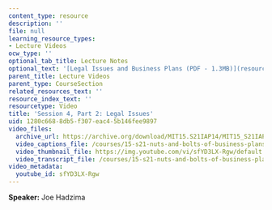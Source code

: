 ```yaml
---
content_type: resource
description: ''
file: null
learning_resource_types:
- Lecture Videos
ocw_type: ''
optional_tab_title: Lecture Notes
optional_text: '[Legal Issues and Business Plans (PDF - 1.3MB)](resources/mit15_s21iap14_session4-2)'
parent_title: Lecture Videos
parent_type: CourseSection
related_resources_text: ''
resource_index_text: ''
resourcetype: Video
title: 'Session 4, Part 2: Legal Issues'
uid: 1280c668-8db5-f307-eac4-5b146fee9897
video_files:
  archive_url: https://archive.org/download/MIT15.S21IAP14/MIT15_S21IAP14_S4P2_300k.mp4
  video_captions_file: /courses/15-s21-nuts-and-bolts-of-business-plans-january-iap-2014/c6acab7313e05b0d86afe6ab129316f0_sfYD3LX-Rgw.vtt
  video_thumbnail_file: https://img.youtube.com/vi/sfYD3LX-Rgw/default.jpg
  video_transcript_file: /courses/15-s21-nuts-and-bolts-of-business-plans-january-iap-2014/80ce5ee3337a6264b7edef66edd4ed2a_sfYD3LX-Rgw.pdf
video_metadata:
  youtube_id: sfYD3LX-Rgw
---
```


**Speaker:** Joe Hadzima